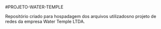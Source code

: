 #PROJETO-WATER-TEMPLE

Repositório criado para hospadagem dos arquivos utilizadosno projeto de redes da empresa Water Temple LTDA.
